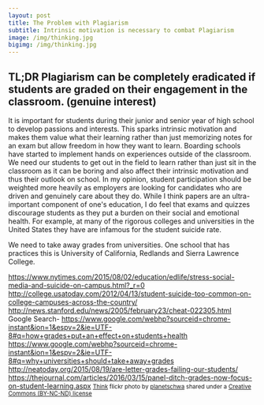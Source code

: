 ```yaml
---
layout: post
title: The Problem with Plagiarism
subtitle: Intrinsic motivation is necessary to combat Plagiarism
image: /img/thinking.jpg
bigimg: /img/thinking.jpg
---
```

## TL;DR Plagiarism can be completely eradicated if students are graded on their engagement in the classroom. (genuine interest)

It is important for students during their junior and senior year of high school to develop passions and interests. This sparks intrinsic motivation and makes them value what their learning rather than just memorizing notes for an exam but allow freedom in how they want to learn. Boarding schools have started to implement hands on experiences outside of the classroom. We need our students to get out in the field to learn rather than just sit in the classroom as it can be boring and also affect their intrinsic motivation and thus their outlook on school. In my opinion, student participation should be weighted more heavily as employers are looking for candidates who are driven and genuinely care about they do. While I think papers are an ultra-important component of one's education, I do feel that exams and quizzes discourage students as they put a burden on their social and emotional health. For example, at many of the rigorous colleges and universities in the United States they have are infamous for the student suicide rate.

We need to take away grades from universities. One school that has practices this is University of California, Redlands and Sierra Lawrence College.

https://www.nytimes.com/2015/08/02/education/edlife/stress-social-media-and-suicide-on-campus.html?_r=0
http://college.usatoday.com/2012/04/13/student-suicide-too-common-on-college-campuses-across-the-country/
http://news.stanford.edu/news/2005/february23/cheat-022305.html
Google Search- https://www.google.com/webhp?sourceid=chrome-instant&ion=1&espv=2&ie=UTF-8#q=how+grades+put+an+effect+on+students+health
https://www.google.com/webhp?sourceid=chrome-instant&ion=1&espv=2&ie=UTF-8#q=why+universities+should+take+away+grades
http://neatoday.org/2015/08/19/are-letter-grades-failing-our-students/
https://thejournal.com/articles/2016/03/15/panel-ditch-grades-now-focus-on-student-learning.aspx
<small> <a title="Think" href="https://flickr.com/photos/planetschwa/99535218">Think</a> flickr photo by <a href="https://flickr.com/people/planetschwa">planetschwa</a> shared under a <a href="https://creativecommons.org/licenses/by-nc-nd/2.0/">Creative Commons (BY-NC-ND) license</a> </small>
